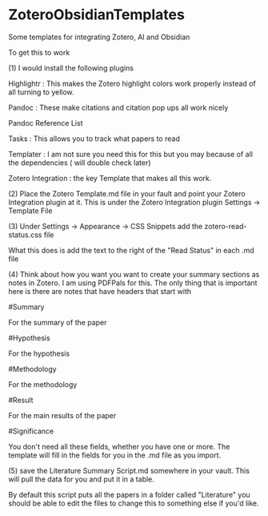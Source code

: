 # ZoteroObsidianTemplates
Some templates for integrating Zotero, AI and Obsidian

To get this to work 

(1) I would install the following plugins

  Highlightr         : This makes the Zotero highlight colors work properly instead of all turning to yellow.  
  
  Pandoc             : These make citations and citation pop ups all work nicely
  
  Pandoc Reference List 
  
  Tasks              : This allows you to track what papers to read
  
  Templater          : I am not sure you need this for this but you may because of all the dependencies ( will double check later)
  
  Zotero Integration : the key Template that makes all this work.


(2) Place the Zotero Template.md file in your fault and point your Zotero Integration plugin at it.
    This is under the Zotero Integration plugin Settings -> Template File

    
(3) Under Settings -> Appearance -> CSS Snippets  add the zotero-read-status.css file
    
What this does is add the text to the right of the "Read Status" in each .md file

(4) Think about how you want you want to create your summary sections as notes in Zotero. I am using PDFPals for this.
The only thing that is important here is there are notes that have headers that start with

  #Summary
  
  For the summary of the paper
  
  #Hypothesis
  
  For the hypothesis
  
  #Methodology
  
  For the methodology
  
  #Result
  
  For the main results of the paper
  
  #Significance
  

You don't need all these fields, whether you have one or more. The template will fill in the fields for you in the .md file as you import.

 (5) save the Literature Summary Script.md somewhere in your vault. This will pull the data for you and put it in a table.

By default this script puts all the papers in a folder called "Literature" you should be able to edit the files to change this to something else if you'd like. 














